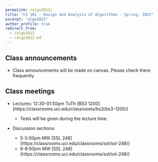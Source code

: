 ```yaml
---
permalink: /algo2022/
title: "CS 161 - Design and Analysis of Algorithms - Spring, 2022"
excerpt: "algo2022"
author_profile: true
redirect_from: 
  - /algo2022
  - /algo2022.md
---
```

<H2>Class announcements</H2>
<UL>
 <LI> Class announcements will be made on canvas. Please check there frequently. </LI>
</UL>
<H2>Class meetings</H2>
<UL>
 <LI> Lectures: 12:30-01:50pm TuTh [BS3 1200](https://classrooms.uci.edu/classrooms/bs3/bs3-1200/) </LI>
 <UL>
  <LI> Tests will be given during the lecture time. </LI>
   </UL>
 </UL>
<UL> 
 <LI> Discussion sections: </LI>
 <UL>
  <LI> 5-5:50pm MW [SSL 248](https://classrooms.uci.edu/classrooms/ssl/ssl-248/) </LI>
  <LI> 6-6:50pm MW [SSL 248](https://classrooms.uci.edu/classrooms/ssl/ssl-248/) </LI>
 </UL>
  </UL>
